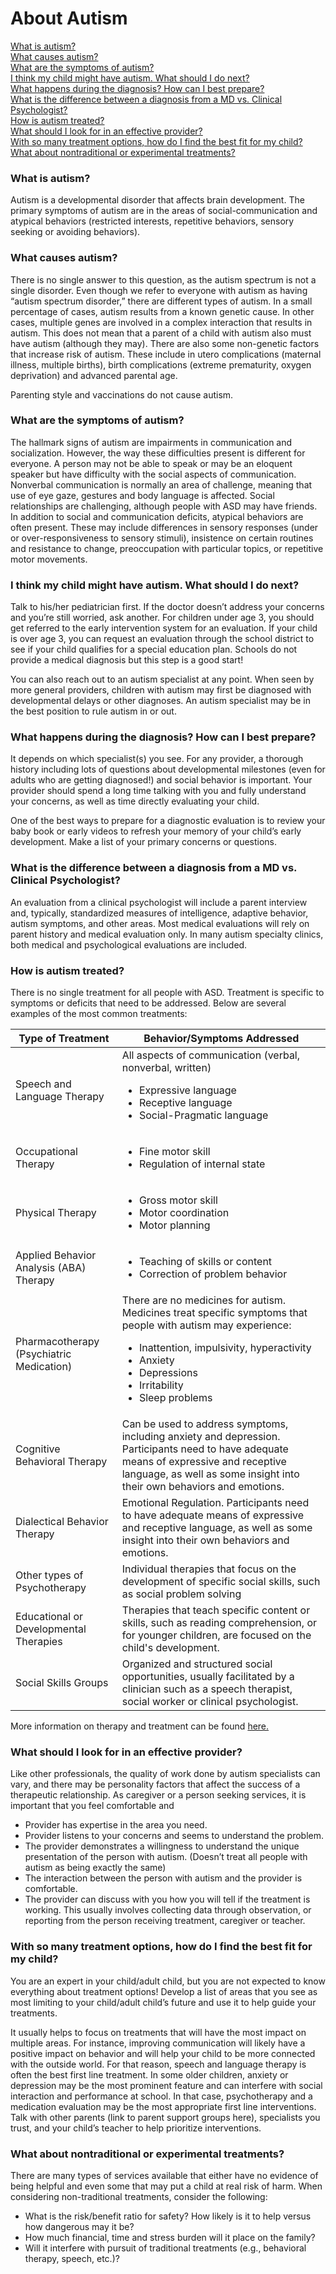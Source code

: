 # About Autism

[What is autism?](#what-is-autism)<br/>
[What causes autism?](#what-causes-autism)<br/>
[What are the symptoms of autism?](#what-are-the-symptoms-of-autism)<br/>
[I think my child might have autism. What should I do next?](#i-think-my-child-might-have-autism-what-should-i-do-next)<br/>
[What happens during the diagnosis? How can I best prepare?](#what-happens-during-the-diagnosis)<br/>
[What is the difference between a diagnosis from a MD vs. Clinical Psychologist?](#what-is-the-difference-between-a-diagnosis-from-a-md-vs-clinical-psychologist)<br/>
[How is autism treated?](#how-is-autism-treated)<br/>
[What should I look for in an effective provider?](#what-should-i-look-for-in-an-effective-provider)<br/>
[With so many treatment options, how do I find the best fit for my child?](#with-so-many-treatment-options-how-do-i-find-the-best-fit-for-my-child)<br/>
[What about nontraditional or experimental treatments?](#what-about-nontraditional-or-experimental-treatments)

### What is autism?<br/>
Autism is a developmental disorder that affects brain development. The primary symptoms of autism are in the areas of social-communication and atypical behaviors (restricted interests, repetitive behaviors, sensory seeking or avoiding behaviors).

### What causes autism?<br/>
There is no single answer to this question, as the autism spectrum is not a single disorder. Even though we refer to everyone with autism as having “autism spectrum disorder,” there are different types of autism. In a small percentage of cases, autism results from a known genetic cause. In other cases, multiple genes are involved in a complex interaction that results in autism. This does not mean that a parent of a child with autism also must have autism (although they may). There are also some non-genetic factors that increase risk of autism. These include in utero complications (maternal illness, multiple births), birth complications (extreme prematurity, oxygen deprivation) and advanced parental age.

Parenting style and vaccinations do not cause autism.

### What are the symptoms of autism?<br/>
The hallmark signs of autism are impairments in communication and socialization. However, the way these difficulties present is different for everyone. A person may not be able to speak or may be an eloquent speaker but have difficulty with the social aspects of communication. Nonverbal communication is normally an area of challenge, meaning that use of eye gaze, gestures and body language is affected. Social relationships are challenging, although people with ASD may have friends. In addition to social and communication deficits, atypical behaviors are often present. These may include differences in sensory responses (under or over-responsiveness to sensory stimuli), insistence on certain routines and resistance to change, preoccupation with particular topics, or repetitive motor movements.

### I think my child might have autism. What should I do next?<br/>
Talk to his/her pediatrician first. If the doctor doesn’t address your concerns and you’re still worried, ask another. For children under age 3, you should get referred to the early intervention system for an evaluation. If your child is over age 3, you can request an evaluation through the school district to see if your child qualifies for a special education plan. Schools do not provide a medical diagnosis but this step is a good start!

You can also reach out to an autism specialist at any point. When seen by more general providers, children with autism may first be diagnosed with developmental delays or other diagnoses. An autism specialist may be in the best position to rule autism in or out.

### What happens during the diagnosis? How can I best prepare?<br/>
It depends on which specialist(s) you see. For any provider, a thorough history including lots of questions about developmental milestones (even for adults who are getting diagnosed!) and social behavior is important. Your provider should spend a long time talking with you and fully understand your concerns, as well as time directly evaluating your child.

One of the best ways to prepare for a diagnostic evaluation is to review your baby book or early videos to refresh your memory of your child’s early development. Make a list of your primary concerns or questions.

### What is the difference between a diagnosis from a MD vs. Clinical Psychologist?<br/>
An evaluation from a clinical psychologist will include a parent interview and, typically, standardized measures of intelligence, adaptive behavior, autism symptoms, and other areas. Most medical evaluations will rely on parent history and medical evaluation only. In many autism specialty clinics, both medical and psychological evaluations are included.

### How is autism treated?<br/>
There is no single treatment for all people with ASD. Treatment is specific to symptoms or deficits that need to be addressed. Below are several examples of the most common treatments:

| Type of Treatment | Behavior/Symptoms Addressed|
|---|---|
|Speech and Language Therapy|All aspects of communication (verbal, nonverbal, written)<ul><li>Expressive language</li><li>Receptive language</li><li>Social-Pragmatic language</li><ul>|
|Occupational Therapy|<ul><li>Fine motor skill</li><li>Regulation of internal state</li><ul>|
|Physical Therapy|<ul><li>Gross motor skill</li><li>Motor coordination</li><li>Motor planning</li><ul>|
|Applied Behavior Analysis (ABA) Therapy|<ul><li>Teaching of skills or content</li><li>Correction of problem behavior</li><ul>|
|Pharmacotherapy (Psychiatric Medication)|There are no medicines for autism. Medicines treat specific symptoms that people with autism may experience:<ul><li>Inattention, impulsivity, hyperactivity</li><li>Anxiety</li><li>Depressions</li><li>Irritability</li><li>Sleep problems</li><ul>|
|Cognitive Behavioral Therapy|Can be used to address symptoms, including anxiety and depression. Participants need to have adequate means of expressive and receptive language, as well as some insight into their own behaviors and emotions.|
|Dialectical Behavior Therapy|Emotional Regulation. Participants need to have adequate means of expressive and receptive language, as well as some insight into their own behaviors and emotions.|
|Other types of Psychotherapy|Individual therapies that focus on the development of specific social skills, such as social problem solving|
|Educational or Developmental Therapies|Therapies that teach specific content or skills, such as reading comprehension, or for younger children, are focused on the child's development.|
|Social Skills Groups|Organized and structured social opportunities, usually facilitated by a clinician such as a speech therapist, social worker or clinical psychologist.|

More information on therapy and treatment can be found [here.](https://www.autismspeaks.org/family-services/tool-kits/100-day-kit/treatments-therapies)

### What should I look for in an effective provider?<br/>
Like other professionals, the quality of work done by autism specialists can vary, and there may be personality factors that affect the success of a therapeutic relationship. As caregiver or a person seeking services, it is important that you feel comfortable and
- Provider has expertise in the area you need.
- Provider listens to your concerns and seems to understand the problem.
- The provider demonstrates a willingness to understand the unique presentation of the person with autism. (Doesn’t treat all people with autism as being exactly the same)
- The interaction between the person with autism and the provider is comfortable.
- The provider can discuss with you how you will tell if the treatment is working. This usually involves collecting data through observation, or reporting from the person receiving treatment, caregiver or teacher.

### With so many treatment options, how do I find the best fit for my child?<br/>
You are an expert in your child/adult child, but you are not expected to know everything about treatment options! Develop a list of areas that you see as most limiting to your child/adult child’s future and use it to help guide your treatments.

It usually helps to focus on treatments that will have the most impact on multiple areas. For instance, improving communication will likely have a positive impact on behavior and will help your child to be more connected with the outside world. For that reason, speech and language therapy is often the best first line treatment. In some older children, anxiety or depression may be the most prominent feature and can interfere with social interaction and performance at school. In that case, psychotherapy and a medication evaluation may be the most appropriate first line interventions. Talk with other parents (link to parent support groups here), specialists you trust, and your child’s teacher to help prioritize interventions.

### What about nontraditional or experimental treatments?<br/>
There are many types of services available that either have no evidence of being helpful and even some that may put a child at real risk of harm. When considering non-traditional treatments, consider the following:
- What is the risk/benefit ratio for safety? How likely is it to help versus how dangerous may it be?
- How much financial, time and stress burden will it place on the family?
- Will it interfere with pursuit of traditional treatments (e.g., behavioral therapy, speech, etc.)?
